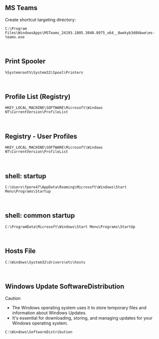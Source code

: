 
## MS Teams
Create shortcut targeting directory:
```
C:\Program Files\WindowsApps\MSTeams_24193.1805.3040.8975_x64__8wekyb3d8bbwe\ms-teams.exe
```
<br>

## Print Spooler 
```
%Systemroot%\System32\Spool\Printers 
```
<br>

## Profile List (Registry)
```
HKEY_LOCAL_MACHINE\SOFTWARE\Microsoft\Windows NT\CurrentVersion\ProfileList
 ```
 <br>


## Registry - User Profiles
```
HKEY_LOCAL_MACHINE\SOFTWARE\Microsoft\Windows NT\CurrentVersion\ProfileList 
```
<br>

## shell: startup 
```
C:\Users\fpere47\AppData\Roaming\Microsoft\Windows\Start Menu\Programs\Startup 
```
<br>

## shell: common startup 
 ```
C:\ProgramData\Microsoft\Windows\Start Menu\Programs\StartUp 
```
<br>

## Hosts File
```
C:\Windows\System32\drivers\etc\hosts
```
<br>

## Windows Update SoftwareDistribution 
> [!CAUTION] 
> - The Windows operating system uses it to store temporary files and information about Windows Updates.
> - It's essential for downloading, storing, and managing updates for your Windows operating system.
```
C:\Windows\SoftwareDistribution
```
